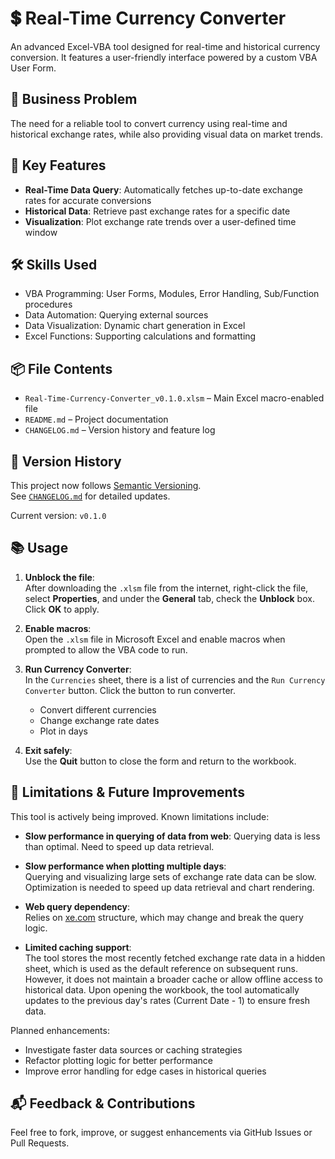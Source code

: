 # 💲 Real-Time Currency Converter

An advanced Excel-VBA tool designed for real-time and historical currency conversion. It features a user-friendly interface powered by a custom VBA User Form.

## 🧩 Business Problem
The need for a reliable tool to convert currency using real-time and historical exchange rates, while also providing visual data on market trends.

## 🚀 Key Features
- **Real-Time Data Query**: Automatically fetches up-to-date exchange rates for accurate conversions
- **Historical Data**: Retrieve past exchange rates for a specific date
- **Visualization**: Plot exchange rate trends over a user-defined time window

## 🛠 Skills Used
- VBA Programming: User Forms, Modules, Error Handling, Sub/Function procedures
- Data Automation: Querying external sources
- Data Visualization: Dynamic chart generation in Excel
- Excel Functions: Supporting calculations and formatting

## 📦 File Contents
- `Real-Time-Currency-Converter_v0.1.0.xlsm` – Main Excel macro-enabled file
- `README.md` – Project documentation
- `CHANGELOG.md` – Version history and feature log

## 📜 Version History

This project now follows [Semantic Versioning](https://semver.org/).  
See [`CHANGELOG.md`](CHANGELOG.md) for detailed updates.

Current version: `v0.1.0`

## 📚 Usage

1. **Unblock the file**:  
   After downloading the `.xlsm` file from the internet, right-click the file, select **Properties**, and under the **General** tab, check the **Unblock** box. Click **OK** to apply.

2. **Enable macros**:  
   Open the `.xlsm` file in Microsoft Excel and enable macros when prompted to allow the VBA code to run.

3. **Run Currency Converter**:  
   In the `Currencies` sheet, there is a list of currencies and the `Run Currency Converter` button. Click the button to run converter.
   - Convert different currencies
   - Change exchange rate dates
   - Plot in days

4. **Exit safely**:  
   Use the **Quit** button to close the form and return to the workbook.

## 🧪 Limitations & Future Improvements

This tool is actively being improved. Known limitations include:
- **Slow performance in querying of data from web**: 
  Querying data is less than optimal. Need to speed up data retrieval.

- **Slow performance when plotting multiple days**:  
  Querying and visualizing large sets of exchange rate data can be slow. Optimization is needed to speed up data retrieval and chart rendering.

- **Web query dependency**:  
  Relies on [xe.com](https://www.xe.com) structure, which may change and break the query logic.

- **Limited caching support**:  
  The tool stores the most recently fetched exchange rate data in a hidden sheet, which is used as the default reference on subsequent runs. However, it does not maintain a broader cache or allow offline access to historical data. Upon opening the workbook, the tool automatically updates to the previous day's rates (Current Date - 1) to ensure fresh data.

Planned enhancements:
- Investigate faster data sources or caching strategies
- Refactor plotting logic for better performance
- Improve error handling for edge cases in historical queries


## 📬 Feedback & Contributions
Feel free to fork, improve, or suggest enhancements via GitHub Issues or Pull Requests.